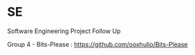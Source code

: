 # SE
Software Engineering Project Follow Up

Group 4 - Bits-Please : https://github.com/ooxhulio/Bits-Please
